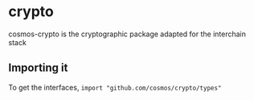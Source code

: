 # crypto

cosmos-crypto is the cryptographic package adapted for the interchain stack

## Importing it

To get the interfaces,
`import "github.com/cosmos/crypto/types"`

